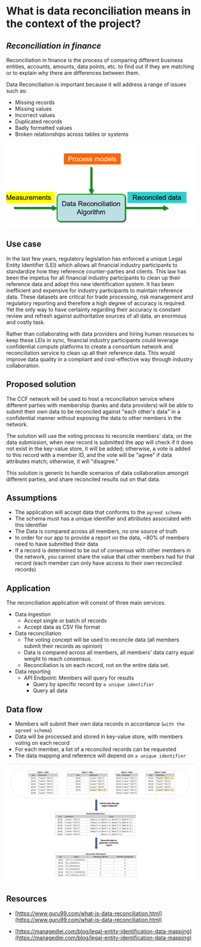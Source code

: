 # What is data reconciliation means in the context of the project?

## _Reconciliation in finance_

Reconciliation in finance is the process of comparing different business entities, accounts, amounts, data points, etc. to find out if they are matching or to explain why there are differences between them.

Data Reconciliation is important because it will address a range of issues such as:

- Missing records
- Missing values
- Incorrect values
- Duplicated records
- Badly formatted values
- Broken relationships across tables or systems

![reconciliation diagram](data-reconciliation.png)

## Use case

In the last few years, regulatory legislation has enforced a unique Legal Entity Identifier (LEI) which allows all financial industry participants to standardize how they reference counter-parties and clients. This law has been the impetus for all financial industry participants to clean up their reference data and adopt this new identification system. It has been inefficient and expensive for industry participants to maintain reference data. These datasets are critical for trade processing, risk management and regulatory reporting and therefore a high degree of accuracy is required. Yet the only way to have certainty regarding their accuracy is constant review and refresh against authoritative sources of all data, an enormous and costly task.

Rather than collaborating with data providers and hiring human resources to keep these LEIs in sync, financial industry participants could leverage confidential compute platforms to create a consortium network and reconciliation service to clean up all their reference data. This would improve data quality in a compliant and cost-effective way through industry collaboration.

## Proposed solution

The CCF network will be used to host a reconciliation service where different parties with membership (banks and data providers) will be able to submit their own data to be reconciled against "each other's data" in a confidential manner without exposing the data to other members in the network.

The solution will use the voting process to reconcile members' data; on the data submission, when new record is submitted the app will check if it does not exist in the key-value store, it will be added; otherwise, a vote is added to this record with a member ID, and the vote will be "agree" if data attributes match; otherwise, it will "disagree."

This solution is generic to handle scenarios of data collaboration amongst different parties, and share reconciled results out on that data.

## Assumptions

- The application will accept data that conforms to the `agreed schema`
- The schema must has a unique identifier and attributes associated with this identifier
- The Data is compared across all members, no one source of truth
- In order for our app to provide a report on the data, ~80% of members need to have submitted their data
- If a record is determined to be out of consensus with other members in the network, you cannot share the value that other members had for that record (each member can only have access to their own reconciled records)

## Application

The reconciliation application will consist of three main services.

- Data ingestion
  - Accept single or batch of records
  - Accept data as CSV file format
- Data reconciliation
  - The voting concept will be used to reconcile data (all members submit their records as opinion)
  - Data is compared across all members, all members' data carry equal weight to reach consensus.
  - Reconciliation is on each record, not on the entire data set.
- Data reporting
  - API Endpoint: Members will query for results
    - Query by specific record by `a unique identifier`
    - Query all data

## Data flow

- Members will submit their own data records in accordance (`with the agreed schema`)
- Data will be processed and stored in key-value store, with members voting on each record
- For each member, a list of a reconciled records can be requested
- The data mapping and reference will depend on `a unique identifier`

![reconciliation-sample diagram](reconciliation-sample.png)

## Resources

- [https://www.guru99.com/what-is-data-reconciliation.html](https://www.guru99.com/what-is-data-reconciliation.html)

- [https://managedlei.com/blog/legal-entity-identification-data-mapping](https://managedlei.com/blog/legal-entity-identification-data-mapping)
